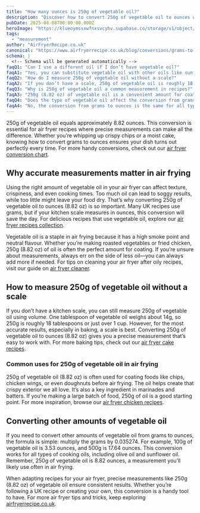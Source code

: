 ```yaml
---
title: "How many ounces is 250g of vegetable oil?"
description: "Discover how to convert 250g of vegetable oil to ounces with our easy guide. Perfect for air fryer recipes and precise cooking measurements."
pubDate: 2025-08-08T00:00:00.000Z
heroImage: "https://klueoymssxwfnxsvcyhv.supabase.co/storage/v1/object/public/Shmucket/how-many-ounces-is-250g-of-vegetable-oil.webp"
tags:
  - "measurement"
author: "AirFryerRecipe.co.uk"
canonical: "https://www.airfryerrecipe.co.uk/blog/conversions/grams-to-ounces/how-many-ounces-is-250g-of-vegetable-oil"
schema: |
  <!-- Schema will be generated automatically -->
faqQ1: "Can I use a different oil if I don’t have vegetable oil?"
faqA1: "Yes, you can substitute vegetable oil with other oils like sunflower, rapeseed, or even light olive oil. Just ensure you use the same weight (250g or 8.82 oz) for accurate results. Avoid heavy oils like extra virgin olive oil, as they can smoke at high air fryer temperatures."
faqQ2: "How do I measure 250g of vegetable oil without a scale?"
faqA2: "If you don’t have a scale, 250g of vegetable oil is roughly 18 tablespoons or just over 1 cup. However, for baking or precise recipes, a kitchen scale is recommended to ensure accuracy, especially when converting 250g to ounces (8.82 oz)."
faqQ3: "Why is 250g of vegetable oil a common measurement in recipes?"
faqA3: "250g (8.82 oz) of vegetable oil is a convenient amount for coating foods evenly in the air fryer without over-saturating them. It’s enough for a batch of chips or chicken wings while keeping the texture crisp and light. Many UK recipes standardise around this measurement for consistency."
faqQ4: "Does the type of vegetable oil affect the conversion from grams to ounces?"
faqA4: "No, the conversion from grams to ounces is the same for all types of vegetable oil. Whether it’s sunflower, corn, or rapeseed oil, 250g will always equal 8.82 ounces. The density of vegetable oils is similar, so the weight-to-volume ratio remains consistent."
---
```

<p>250g of vegetable oil equals approximately 8.82 ounces. This conversion is essential for air fryer recipes where precise measurements can make all the difference. Whether you’re whipping up crispy chips or a moist cake, knowing how to convert grams to ounces ensures your dish turns out perfectly every time. For more handy conversions, check out our <a href=https://www.airfryerrecipe.co.uk/air-fryer-conversion-chart>air fryer conversion chart</a>.</p>

<h2>Why accurate measurements matter in air frying</h2>
<p>Using the right amount of vegetable oil in your air fryer can affect texture, crispiness, and even cooking times. Too much oil can lead to soggy results, while too little might leave your food dry. That’s why converting 250g of vegetable oil to ounces (8.82 oz) is so important. Many UK recipes use grams, but if your kitchen scale measures in ounces, this conversion will save the day. For delicious recipes that use vegetable oil, explore our <a href=https://www.airfryerrecipe.co.uk/recipes>air fryer recipes collection</a>.</p>

<p>Vegetable oil is a staple in air frying because it has a high smoke point and neutral flavour. Whether you’re making roasted vegetables or fried chicken, 250g (8.82 oz) of oil is often the perfect amount for coating. If you’re unsure about measurements, always err on the side of less oil—you can always add more if needed. For tips on cleaning your air fryer after oily recipes, visit our guide on <a href=https://www.airfryerrecipe.co.uk/air-fryer-cleaner>air fryer cleaner</a>.</p>

<h2>How to measure 250g of vegetable oil without a scale</h2>
<p>If you don’t have a kitchen scale, you can still measure 250g of vegetable oil using volume. One tablespoon of vegetable oil weighs about 14g, so 250g is roughly 18 tablespoons or just over 1 cup. However, for the most accurate results, especially in baking, a scale is best. Converting 250g of vegetable oil to ounces (8.82 oz) gives you a precise measurement that’s easy to work with. For more baking tips, check out our <a href=https://www.airfryerrecipe.co.uk/recipe-category/cakes>air fryer cake recipes</a>.</p>

<h3>Common uses for 250g of vegetable oil in air frying</h3>
<p>250g of vegetable oil (8.82 oz) is often used for coating foods like chips, chicken wings, or even doughnuts before air frying. The oil helps create that crispy exterior we all love. It’s also a key ingredient in marinades and batters. If you’re making a large batch of food, 250g of oil is a good starting point. For more inspiration, browse our <a href=https://www.airfryerrecipe.co.uk/recipe-category/chicken>air fryer chicken recipes</a>.</p>

<h2>Converting other amounts of vegetable oil</h2>
<p>If you need to convert other amounts of vegetable oil from grams to ounces, the formula is simple: multiply the grams by 0.035274. For example, 100g of vegetable oil is 3.53 ounces, and 500g is 17.64 ounces. This conversion works for all types of cooking oils, including olive oil and sunflower oil. Remember, 250g of vegetable oil is 8.82 ounces, a measurement you’ll likely use often in air frying.</p>

<p>When adapting recipes for your air fryer, precise measurements like 250g (8.82 oz) of vegetable oil ensure consistent results. Whether you’re following a UK recipe or creating your own, this conversion is a handy tool to have. For more air fryer tips and tricks, keep exploring <a href=https://www.airfryerrecipe.co.uk/>airfryerrecipe.co.uk</a>.</p>
